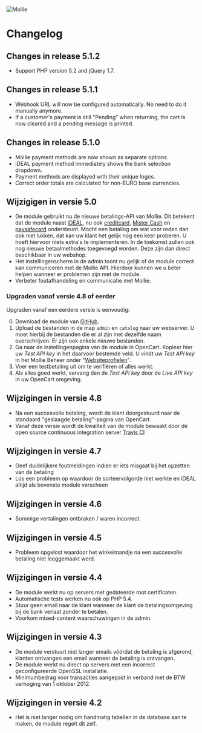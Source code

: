 ![Mollie](https://www.mollie.nl/files/Mollie-Logo-Style-Small.png)

# Changelog #

## Changes in release 5.1.2 ##
+ Support PHP version 5.2 and jQuery 1.7.

## Changes in release 5.1.1 ##
+ Webhook URL will now be configured automatically. No need to do it manually anymore.
+ If a customer's payment is still "Pending" when returning, the cart is now cleared and a pending message is printed.

## Changes in release 5.1.0 ##
+ Mollie payment methods are now shown as separate options.
+ iDEAL payment method immediately shows the bank selection dropdown.
+ Payment methods are displayed with their unique logos.
+ Correct order totals are calculated for non-EURO base currencies.

## Wijzigigen in versie 5.0 ##
+ De module gebruikt nu de nieuwe betalings-API van Mollie. Dit betekent dat de module naast [iDEAL](https://www.mollie.nl/betaaldiensten/ideal/), nu
  ook [creditcard](https://www.mollie.nl/betaaldiensten/creditcard/), [Mister Cash](https://www.mollie.nl/betaaldiensten/mistercash/) en
  [paysafecard](https://www.mollie.nl/betaaldiensten/paysafecard/) ondersteunt. Mocht een betaling om wat voor reden dan ook niet lukken, dat kan uw
  klant het gelijk nog een keer proberen. U hoeft hiervoor niets extra's te implementeren. In de toekomst zullen ook nog nieuwe betaalmethodes
  toegevoegd worden. Deze zijn dan direct beschikbaar in uw webshop.
+ Het instellingenscherm in de admin toont nu gelijk of de module correct kan communiceren met de Mollie API. Hierdoor kunnen we u beter helpen wanneer
  er problemen zijn met de module.
+ Verbeter foutafhandeling en communicatie met Mollie.

### Upgraden vanaf versie 4.8 of eerder ###

Upgraden vanaf een eerdere versie is eenvoudig:

0. Download de module van [GitHub](https://github.com/mollie/OpenCart/releases).
0. Upload de bestanden in de map `admin` en `catalog` naar uw webserver. U moet hierbij de bestanden die er al zijn met dezelfde naam overschrijven. Er zijn ook enkele nieuwe bestanden.
0. Ga naar de instellingenpagina van de module in OpenCart. Kopieer hier uw _Test API key_ in het daarvoor bestemde veld. U vindt uw _Test API key_ in het Mollie Beheer onder "[Websiteprofielen](https://www.mollie.nl/beheer/account/profielen/)".
0. Voer een testbetaling uit om te verifiëren of alles werkt.
0. Als alles goed werkt, vervang dan de _Test API key_ door de _Live API key_ in uw OpenCart omgeving.

## Wijzigingen in versie 4.8 ##
+ Na een succesvolle betaling, wordt de klant doorgestuurd naar de standaard "geslaagde betaling"-pagina van OpenCart.
+ Vanaf deze versie wordt de kwaliteit van de module bewaakt door de open source continuous integration server [Travis CI](https://travis-ci.org/mollie/OpenCart)

## Wijzigingen in versie 4.7 ##
+ Geef duidelijkere foutmeldingen indien er iets misgaat bij het opzetten van de betaling
+ Los een probleem op waardoor de sorteervolgorde niet werkte en iDEAL altijd als bovenste module verscheen

## Wijzigingen in versie 4.6 ##
+ Sommige vertalingen ontbraken / waren incorrect.

## Wijzigingen in versie 4.5 ##
+ Probleem opgelost waardoor het winkelmandje na een succesvolle betaling niet leeggemaakt werd.

## Wijzigingen in versie 4.4 ##
+ De module werkt nu op servers met gedateerde root certificaten.
+ Automatische tests werken nu ook op PHP 5.4.
+ Stuur geen email naar de klant wanneer de klant de betalingsomgeving bij de bank verlaat zonder te betalen.
+ Voorkom mixed-content waarschuwingen in de admin.

## Wijzigingen in versie 4.3 ##
+ De module verstuurt niet langer emails vóórdat de betaling is afgerond, klanten ontvangen een email wanneer de
betaling is ontvangen.
+ De module werkt nu direct op servers met een incorrect geconfigureerde OpenSSL installatie.
+ Minimumbedrag voor transacties aangepast in verband met de BTW verhoging van 1 oktober 2012.

## Wijzigingen in versie 4.2 ##
+ Het is niet langer nodig om handmatig tabellen in de database aan te maken, de module regelt dit zelf.
